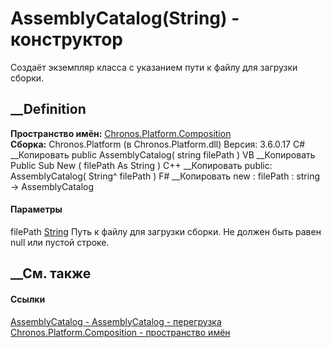 # AssemblyCatalog(String) - конструктор
Создаёт экземпляр класса с указанием пути к файлу для загрузки сборки.
## __Definition
 **Пространство имён:**
[Chronos.Platform.Composition](N_Chronos_Platform_Composition.htm)  
 **Сборка:** Chronos.Platform (в Chronos.Platform.dll) Версия: 3.6.0.17
C# __Копировать
     public AssemblyCatalog(
    	string filePath
    )
VB __Копировать
     Public Sub New ( 
    	filePath As String
    )
C++ __Копировать
     public:
    AssemblyCatalog(
    	String^ filePath
    )
F# __Копировать
     new : 
            filePath : string -> AssemblyCatalog
#### Параметры
filePath [String](https://learn.microsoft.com/dotnet/api/system.string)
     Путь к файлу для загрузки сборки. Не должен быть равен null или пустой строке. 
## __См. также
#### Ссылки
[AssemblyCatalog - ](T_Chronos_Platform_Composition_AssemblyCatalog.htm)
[AssemblyCatalog -
перегрузка](Overload_Chronos_Platform_Composition_AssemblyCatalog__ctor.htm)
[Chronos.Platform.Composition - пространство
имён](N_Chronos_Platform_Composition.htm)
